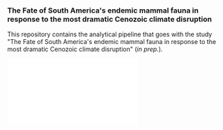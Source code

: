 ### The Fate of South America's endemic mammal fauna in response to the most dramatic Cenozoic climate disruption

This repository contains the analytical pipeline that goes with the study "The Fate of South America's endemic mammal fauna in response to the most dramatic Cenozoic climate disruption" (*in prep.*).

![](figures/Figure_1/FINAL_FIG_1_cplt.pdf)